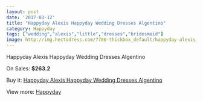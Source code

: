 ```yaml
---
layout: post
date: '2017-03-12'
title: "Happyday Alexis Happyday Wedding Dresses Algentino"
category: Happyday
tags: ["wedding","alexis","little","dresses","bridesmaid"]
image: http://img.hectodress.com/7780-thickbox_default/happyday-alexis-happyday-wedding-dresses-algentino.jpg
---
```

Happyday Alexis Happyday Wedding Dresses Algentino

On Sales: **$263.2**
<a href="https://www.hectodress.com/happyday/3867-happyday-alexis-happyday-wedding-dresses-algentino.html"><amp-img layout="responsive" width="600" height="600" src="//img.hectodress.com/7780-thickbox_default/happyday-alexis-happyday-wedding-dresses-algentino.jpg" alt="Happyday Alexis Happyday Wedding Dresses Algentino 0" /></a>

Buy it: [Happyday Alexis Happyday Wedding Dresses Algentino](https://www.hectodress.com/happyday/3867-happyday-alexis-happyday-wedding-dresses-algentino.html "Happyday Alexis Happyday Wedding Dresses Algentino")

View more: [Happyday](https://www.hectodress.com/68-happyday "Happyday")